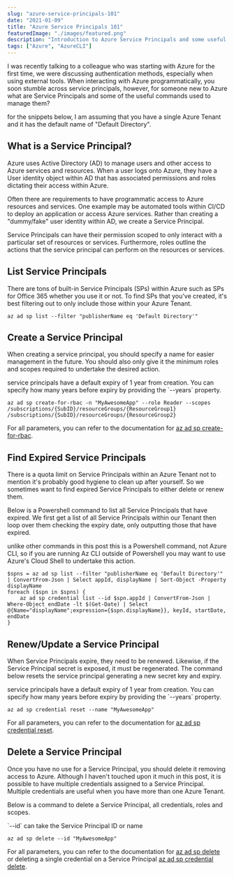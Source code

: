 ```yaml
---
slug: "azure-service-principals-101"
date: "2021-01-09"
title: "Azure Service Principals 101"
featuredImage: "./images/featured.png"
description: "Introduction to Azure Service Principals and some useful commands used to manage them."
tags: ["Azure", "AzureCLI"]
---
```


I was recently talking to a colleague who was starting with Azure for the first time, we were discussing authentication methods, especially when using external tools. When interacting with Azure programmatically, you soon stumble across service principals, however, for someone new to Azure what are Service Principals and some of the useful commands used to manage them?

<Callout>
  for the snippets below, I am assuming that you have a single Azure Tenant and it has the default name of "Default Directory".
</Callout>

## What is a Service Principal?

Azure uses Active Directory (AD) to manage users and other access to Azure services and resources. When a user logs onto Azure, they have a User identity object within AD that has associated permissions and roles dictating their access within Azure.

Often there are requirements to have programmatic access to Azure resources and services. One example may be automated tools within CI/CD to deploy an application or access Azure services. Rather than creating a "dummy/fake" user identity within AD, we create a Service Principal.

Service Principals can have their permission scoped to only interact with a particular set of resources or services. Furthermore, roles outline the actions that the service principal can perform on the resources or services.

## List Service Principals

There are tons of built-in Service Principals (SPs) within Azure such as SPs for Office 365 whether you use it or not. To find SPs that you've created, it's best filtering out to only include those within your Azure Tenant.

```azurecli
az ad sp list --filter "publisherName eq 'Default Directory'"
```

## Create a Service Principal

When creating a service principal, you should specify a name for easier management in the future. You should also only give it the minimum roles and scopes required to undertake the desired action.

<Callout>
  service principals have a default expiry of 1 year from creation. You can specify how many years before expiry by providing the `--years` property.
</Callout>

```azurecli
az ad sp create-for-rbac -n "MyAwesomeApp" --role Reader --scopes /subscriptions/{SubID}/resourceGroups/{ResourceGroup1} /subscriptions/{SubID}/resourceGroups/{ResourceGroup2}
```

For all parameters, you can refer to the documentation for [az ad sp create-for-rbac][1].

## Find Expired Service Principals

There is a quota limit on Service Principals within an Azure Tenant not to mention it's probably good hygiene to clean up after yourself. So we sometimes want to find expired Service Principals to either delete or renew them.

Below is a Powershell command to list all Service Principals that have expired. We first get a list of all Service Principals within our Tenant then loop over them checking the expiry date, only outputting those that have expired.

<Callout>
  unlike other commands in this post this is a Powershell command, not Azure CLI, so if you are running Az CLI outside of Powershell you may want to use Azure's Cloud Shell to undertake this action.
</Callout>

```powershell{numberLines: true}
$spns = az ad sp list --filter "publisherName eq 'Default Directory'" | ConvertFrom-Json | Select appId, displayName | Sort-Object -Property displayName
foreach ($spn in $spns) {
    az ad sp credential list --id $spn.appId | ConvertFrom-Json | Where-Object endDate -lt $(Get-Date) | Select @{Name="displayName";expression={$spn.displayName}}, keyId, startDate, endDate
}
```

## Renew/Update a Service Principal

When Service Principals expire, they need to be renewed. Likewise, if the Service Principal secret is exposed, it must be regenerated. The command below resets the service principal generating a new secret key and expiry.

<Callout>
  service principals have a default expiry of 1 year from creation. You can specify how many years before expiry by providing the `--years` property.
</Callout>

```azurecli
az ad sp credential reset --name "MyAwesomeApp"
```

For all parameters, you can refer to the documentation for [az ad sp credential reset][2].

## Delete a Service Principal

Once you have no use for a Service Principal, you should delete it removing access to Azure. Although I haven't touched upon it much in this post, it is possible to have multiple credentials assigned to a Service Principal. Multiple credentials are useful when you have more than one Azure Tenant.

Below is a command to delete a Service Principal, all credentials, roles and scopes.

<Callout>
  `--id` can take the Service Principal ID or name
</Callout>

```azurecli
az ad sp delete --id "MyAwesomeApp"
```

For all parameters, you can refer to the documentation for [az ad sp delete][3] or deleting a single credential on a Service Principal [az ad sp credential delete][4].

[1]: https://docs.microsoft.com/en-us/cli/azure/ad/sp?view=azure-cli-latest#az_ad_sp_create_for_rbac
[2]: https://docs.microsoft.com/en-us/cli/azure/ad/sp/credential?view=azure-cli-latest#az_ad_sp_credential_reset
[3]: https://docs.microsoft.com/en-us/cli/azure/ad/sp?view=azure-cli-latest#az_ad_sp_delete
[4]: https://docs.microsoft.com/en-us/cli/azure/ad/sp/credential?view=azure-cli-latest#az_ad_sp_credential_delete
